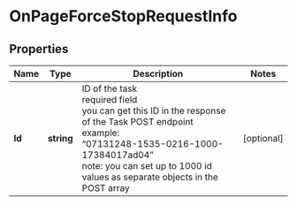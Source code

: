 # OnPageForceStopRequestInfo


## Properties

| Name | Type | Description | Notes |
|------------ | ------------- | ------------- | -------------|
**Id** | **string** | ID of the task<br>required field<br>you can get this ID in the response of the Task POST endpoint<br>example:<br>“07131248-1535-0216-1000-17384017ad04”<br>note: you can set up to 1000 id values as separate objects in the POST array |[optional]|